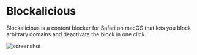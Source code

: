# Blockalicious

Blockalicious is a content blocker for Safari on macOS that lets you block arbitrary domains and deactivate the block in one click.

![screenshot](screenshot.png)
